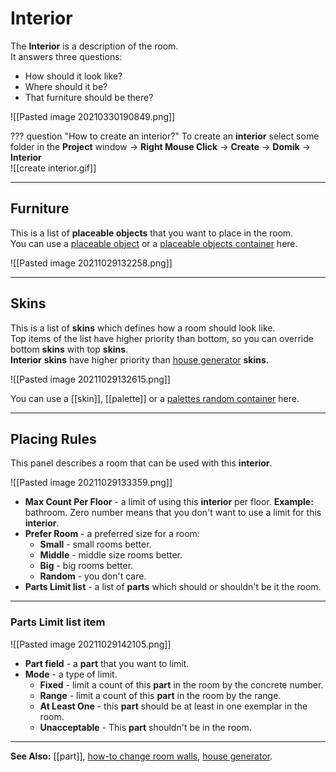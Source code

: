 # **Interior**
The **Interior** is a description of the room.  
It answers three questions:

- How should it look like?
- Where should it be?
- That furniture should be there?

![[Pasted image 20210330190849.png]]  

??? question "How to create an interior?"
	To create an **interior** select some folder in the **Project** window -> **Right Mouse Click** -> **Create** -> **Domik** -> **Interior**  
	![[create interior.gif]]  

---

## **Furniture**



This is a list of **placeable objects** that you want to place in the room.  
You can use a [placeable object](placeable-object.md) or a [placeable objects container](placeable-objects-container.md) here.  

![[Pasted image 20211029132258.png]]  

---

## **Skins**

This is a list of **skins** which defines how a room should look like.  
Top items of the list have higher priority than bottom, so you can override bottom **skins** with top **skins**.   
**Interior** **skins** have higher priority than [house generator](house-generator.md) **skins**.

![[Pasted image 20211029132615.png]]  

You can use a [[skin]], [[palette]] or a [palettes random container](palettes-random-container.md) here.  

---

## **Placing Rules**

This panel describes a room that can be used with this **interior**.

![[Pasted image 20211029133359.png]]

- **Max Count Per Floor** - a limit of using this **interior** per floor. **Example:** bathroom. Zero number means that you don't want to use a limit for this **interior**.
- **Prefer Room** - a preferred size for a room:
	- **Small** - small rooms better.
	- **Middle** - middle size rooms better.
	- **Big** - big rooms better.
	- **Random** - you don't care.
- **Parts Limit list** - a list of **parts** which should or shouldn't be it the room.

---

### **Parts Limit list item**
![[Pasted image 20211029142105.png]]



- **Part field** - a **part** that you want to limit.
- **Mode** - a type of limit.
	- **Fixed** - limit a count of this **part** in the room by the concrete number.
	- **Range** - limit a count of this **part** in the room by the range.
	- **At Least One** - this **part** should be at least in one exemplar in the room.
	- **Unacceptable** - This **part** shouldn't be in the room.
	
---

**See Also:** 
[[part]],
[how-to change room walls](how-to-change-room-walls.md),
[house generator](house-generator.md).
